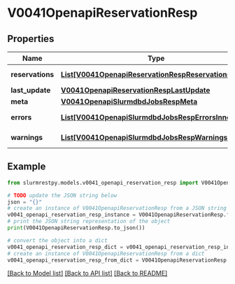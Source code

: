# V0041OpenapiReservationResp


## Properties

Name | Type | Description | Notes
------------ | ------------- | ------------- | -------------
**reservations** | [**List[V0041OpenapiReservationRespReservationsInner]**](V0041OpenapiReservationRespReservationsInner.md) | List of reservations |
**last_update** | [**V0041OpenapiReservationRespLastUpdate**](V0041OpenapiReservationRespLastUpdate.md) |  |
**meta** | [**V0041OpenapiSlurmdbdJobsRespMeta**](V0041OpenapiSlurmdbdJobsRespMeta.md) |  | [optional]
**errors** | [**List[V0041OpenapiSlurmdbdJobsRespErrorsInner]**](V0041OpenapiSlurmdbdJobsRespErrorsInner.md) | Query errors | [optional]
**warnings** | [**List[V0041OpenapiSlurmdbdJobsRespWarningsInner]**](V0041OpenapiSlurmdbdJobsRespWarningsInner.md) | Query warnings | [optional]

## Example

```python
from slurmrestpy.models.v0041_openapi_reservation_resp import V0041OpenapiReservationResp

# TODO update the JSON string below
json = "{}"
# create an instance of V0041OpenapiReservationResp from a JSON string
v0041_openapi_reservation_resp_instance = V0041OpenapiReservationResp.from_json(json)
# print the JSON string representation of the object
print(V0041OpenapiReservationResp.to_json())

# convert the object into a dict
v0041_openapi_reservation_resp_dict = v0041_openapi_reservation_resp_instance.to_dict()
# create an instance of V0041OpenapiReservationResp from a dict
v0041_openapi_reservation_resp_from_dict = V0041OpenapiReservationResp.from_dict(v0041_openapi_reservation_resp_dict)
```
[[Back to Model list]](../README.md#documentation-for-models) [[Back to API list]](../README.md#documentation-for-api-endpoints) [[Back to README]](../README.md)



